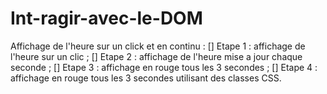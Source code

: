 # Int-ragir-avec-le-DOM
Affichage de l'heure sur un click et en continu :
[] Etape 1 : affichage de l'heure sur un clic ;
[] Etape 2 : affichage de l'heure mise a jour chaque seconde ;
[] Etape 3 : affichage en rouge tous les 3 secondes ;
[] Etape 4 : affichage en rouge tous les 3 secondes utilisant des classes CSS.
